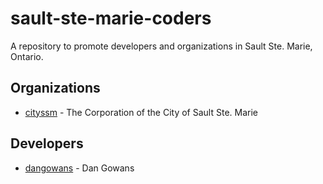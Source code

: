 # sault-ste-marie-coders

A repository to promote developers and organizations in Sault Ste. Marie, Ontario.


## Organizations

- [cityssm](https://github.com/cityssm) - The Corporation of the City of Sault Ste. Marie

## Developers

- [dangowans](https://github.com/dangowans) - Dan Gowans
